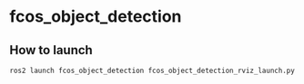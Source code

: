 # fcos_object_detection

## How to launch
```bash
ros2 launch fcos_object_detection fcos_object_detection_rviz_launch.py
```
